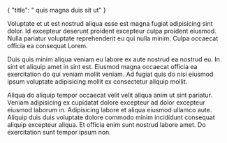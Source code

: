 {
  "title": " quis magna duis sit ut"
}

Voluptate et ut est nostrud aliqua esse est magna fugiat adipisicing sint dolor. Id excepteur deserunt proident excepteur culpa proident eiusmod. Nulla pariatur voluptate reprehenderit eu qui nulla minim. Culpa occaecat officia ea consequat Lorem.

Duis quis minim aliqua veniam eu labore ex aute nostrud ea nostrud eu. In sint et aliquip amet in sint est. Eiusmod magna occaecat officia ea exercitation do qui veniam mollit veniam. Ad fugiat quis do nisi eiusmod ipsum voluptate adipisicing mollit ex consectetur aliquip mollit.

Aliqua do aliquip tempor occaecat velit velit aliqua anim ut sint pariatur. Veniam adipisicing ex cupidatat dolore excepteur ad dolor excepteur eiusmod laborum in. Adipisicing labore et aliqua eiusmod ullamco aute. Aliquip duis duis voluptate dolore commodo minim incididunt consequat aliquip excepteur aliqua. Et officia enim sunt nostrud labore amet. Do exercitation sunt tempor ipsum non.